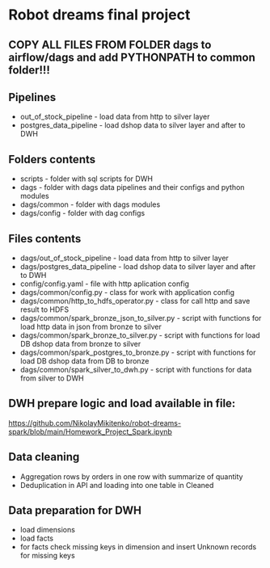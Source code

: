 # Robot dreams final project

## COPY ALL FILES FROM FOLDER dags to airflow/dags and add PYTHONPATH to common folder!!!

## Pipelines
* out_of_stock_pipeline - load data from http to silver layer
* postgres_data_pipeline - load dshop data to silver layer and after to DWH 

## Folders contents
* scripts - folder with sql scripts for DWH
* dags - folder with dags data pipelines and their configs and python modules
* dags/common - folder with dags modules
* dags/config - folder with dag configs

## Files contents
* dags/out_of_stock_pipeline - load data from http to silver layer
* dags/postgres_data_pipeline - load dshop data to silver layer and after to DWH 
* config/config.yaml - file with http aplication config
* dags/common/config.py - class for work with application config
* dags/common/http_to_hdfs_operator.py - class for call http and save result to HDFS
* dags/common/spark_bronze_json_to_silver.py - script with functions for load http data in json from bronze to silver
* dags/common/spark_bronze_to_silver.py - script with functions for load DB dshop data from bronze to silver
* dags/common/spark_postgres_to_bronze.py - script with functions for load DB dshop data from DB to bronze
* dags/common/spark_silver_to_dwh.py - script with functions for data from silver to DWH

## DWH prepare logic and load available in file:
https://github.com/NikolayMikitenko/robot-dreams-spark/blob/main/Homework_Project_Spark.ipynb

## Data cleaning
* Aggregation rows by orders in one row with summarize of quantity
* Deduplication in API and loading into one table in Cleaned

## Data preparation for DWH
* load dimensions
* load facts
* for facts check missing keys in dimension and insert Unknown records for missing keys
